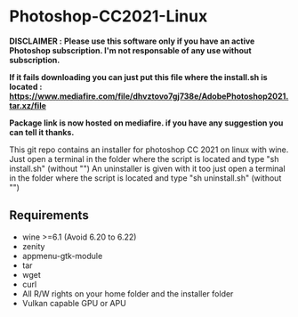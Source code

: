 # Photoshop-CC2021-Linux

**DISCLAIMER :**
**Please use this software only if you have an active Photoshop subscription. I'm not responsable of any use without subscription.**

**If it fails downloading you can just put this file where the install.sh is located : https://www.mediafire.com/file/dhvztovo7gj738e/AdobePhotoshop2021.tar.xz/file**

**Package link is now hosted on mediafire. if you have any suggestion you can tell it thanks.**

This git repo contains an installer for photoshop CC 2021 on linux with wine.
Just open a terminal in the folder where the script is located and type "sh install.sh" (without "")
An uninstaller is given with it too just open a terminal in the folder where the script is located and type "sh uninstall.sh"  (without "")

## Requirements
- wine >=6.1 (Avoid 6.20 to 6.22)
- zenity
- appmenu-gtk-module
- tar
- wget
- curl
- All R/W rights on your home folder and the installer folder
- Vulkan capable GPU or APU
